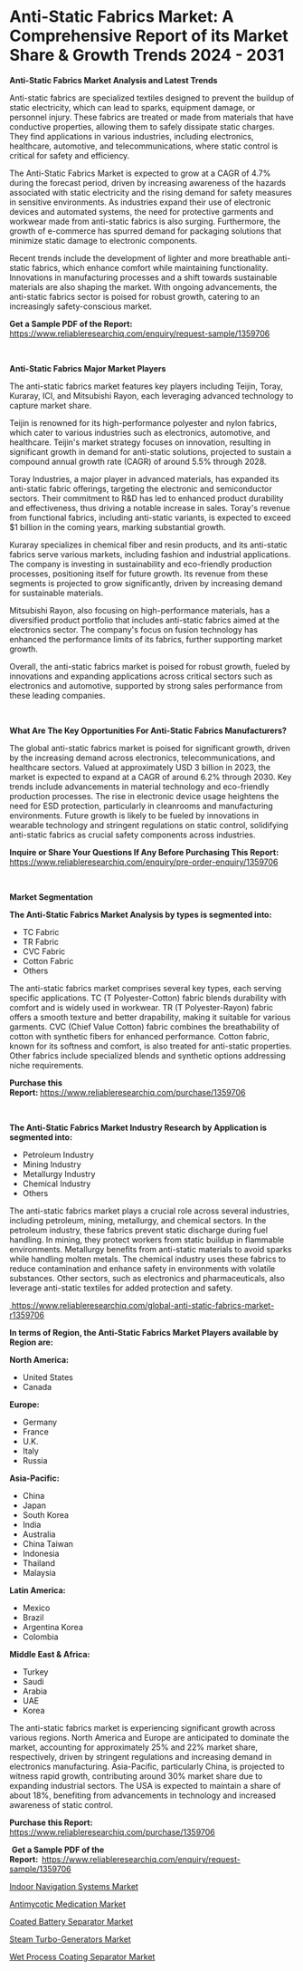 <p><h1>Anti-Static Fabrics Market: A Comprehensive Report of its Market Share & Growth Trends 2024 - 2031</h1></p><p><strong>Anti-Static Fabrics Market Analysis and Latest Trends</strong></p>
<p><p>Anti-static fabrics are specialized textiles designed to prevent the buildup of static electricity, which can lead to sparks, equipment damage, or personnel injury. These fabrics are treated or made from materials that have conductive properties, allowing them to safely dissipate static charges. They find applications in various industries, including electronics, healthcare, automotive, and telecommunications, where static control is critical for safety and efficiency.</p><p>The Anti-Static Fabrics Market is expected to grow at a CAGR of 4.7% during the forecast period, driven by increasing awareness of the hazards associated with static electricity and the rising demand for safety measures in sensitive environments. As industries expand their use of electronic devices and automated systems, the need for protective garments and workwear made from anti-static fabrics is also surging. Furthermore, the growth of e-commerce has spurred demand for packaging solutions that minimize static damage to electronic components.</p><p>Recent trends include the development of lighter and more breathable anti-static fabrics, which enhance comfort while maintaining functionality. Innovations in manufacturing processes and a shift towards sustainable materials are also shaping the market. With ongoing advancements, the anti-static fabrics sector is poised for robust growth, catering to an increasingly safety-conscious market.</p></p>
<p><strong>Get a Sample PDF of the Report:&nbsp;</strong> <a href="https://www.reliableresearchiq.com/enquiry/request-sample/1359706">https://www.reliableresearchiq.com/enquiry/request-sample/1359706</a></p>
<p>&nbsp;</p>
<p><strong>Anti-Static Fabrics Major Market Players</strong></p>
<p><p>The anti-static fabrics market features key players including Teijin, Toray, Kuraray, ICI, and Mitsubishi Rayon, each leveraging advanced technology to capture market share. </p><p>Teijin is renowned for its high-performance polyester and nylon fabrics, which cater to various industries such as electronics, automotive, and healthcare. Teijin's market strategy focuses on innovation, resulting in significant growth in demand for anti-static solutions, projected to sustain a compound annual growth rate (CAGR) of around 5.5% through 2028. </p><p>Toray Industries, a major player in advanced materials, has expanded its anti-static fabric offerings, targeting the electronic and semiconductor sectors. Their commitment to R&D has led to enhanced product durability and effectiveness, thus driving a notable increase in sales. Toray's revenue from functional fabrics, including anti-static variants, is expected to exceed $1 billion in the coming years, marking substantial growth.</p><p>Kuraray specializes in chemical fiber and resin products, and its anti-static fabrics serve various markets, including fashion and industrial applications. The company is investing in sustainability and eco-friendly production processes, positioning itself for future growth. Its revenue from these segments is projected to grow significantly, driven by increasing demand for sustainable materials.</p><p>Mitsubishi Rayon, also focusing on high-performance materials, has a diversified product portfolio that includes anti-static fabrics aimed at the electronics sector. The company's focus on fusion technology has enhanced the performance limits of its fabrics, further supporting market growth.</p><p>Overall, the anti-static fabrics market is poised for robust growth, fueled by innovations and expanding applications across critical sectors such as electronics and automotive, supported by strong sales performance from these leading companies.</p></p>
<p>&nbsp;</p>
<p><strong>What Are The Key Opportunities For Anti-Static Fabrics Manufacturers?</strong></p>
<p><p>The global anti-static fabrics market is poised for significant growth, driven by the increasing demand across electronics, telecommunications, and healthcare sectors. Valued at approximately USD 3 billion in 2023, the market is expected to expand at a CAGR of around 6.2% through 2030. Key trends include advancements in material technology and eco-friendly production processes. The rise in electronic device usage heightens the need for ESD protection, particularly in cleanrooms and manufacturing environments. Future growth is likely to be fueled by innovations in wearable technology and stringent regulations on static control, solidifying anti-static fabrics as crucial safety components across industries.</p></p>
<p><strong>Inquire or Share Your Questions If Any Before Purchasing This Report:</strong> <a href="https://www.reliableresearchiq.com/enquiry/pre-order-enquiry/1359706">https://www.reliableresearchiq.com/enquiry/pre-order-enquiry/1359706</a></p>
<p>&nbsp;</p>
<p><strong>Market Segmentation</strong></p>
<p><strong>The Anti-Static Fabrics Market Analysis by types is segmented into:</strong></p>
<p><ul><li>TC Fabric</li><li>TR Fabric</li><li>CVC Fabric</li><li>Cotton Fabric</li><li>Others</li></ul></p>
<p><p>The anti-static fabrics market comprises several key types, each serving specific applications. TC (T Polyester-Cotton) fabric blends durability with comfort and is widely used in workwear. TR (T Polyester-Rayon) fabric offers a smooth texture and better drapability, making it suitable for various garments. CVC (Chief Value Cotton) fabric combines the breathability of cotton with synthetic fibers for enhanced performance. Cotton fabric, known for its softness and comfort, is also treated for anti-static properties. Other fabrics include specialized blends and synthetic options addressing niche requirements.</p></p>
<p><strong>Purchase this Report:&nbsp;</strong><a href="https://www.reliableresearchiq.com/purchase/1359706">https://www.reliableresearchiq.com/purchase/1359706</a></p>
<p>&nbsp;</p>
<p><strong>The Anti-Static Fabrics Market Industry Research by Application is segmented into:</strong></p>
<p><ul><li>Petroleum Industry</li><li>Mining Industry</li><li>Metallurgy Industry</li><li>Chemical Industry</li><li>Others</li></ul></p>
<p><p>The anti-static fabrics market plays a crucial role across several industries, including petroleum, mining, metallurgy, and chemical sectors. In the petroleum industry, these fabrics prevent static discharge during fuel handling. In mining, they protect workers from static buildup in flammable environments. Metallurgy benefits from anti-static materials to avoid sparks while handling molten metals. The chemical industry uses these fabrics to reduce contamination and enhance safety in environments with volatile substances. Other sectors, such as electronics and pharmaceuticals, also leverage anti-static textiles for added protection and safety.</p></p>
<p><a href="https://www.reliableresearchiq.com/global-anti-static-fabrics-market-r1359706">&nbsp;https://www.reliableresearchiq.com/global-anti-static-fabrics-market-r1359706</a></p>
<p><strong>In terms of Region, the Anti-Static Fabrics Market Players available by Region are:</strong></p>
<p>
    <p> <strong> North America: </strong>
        <ul>
            <li>United States</li>
            <li>Canada</li>
        </ul>
        </p> 
    <p> <strong> Europe: </strong>
        <ul>
            <li>Germany</li>
            <li>France</li>
            <li>U.K.</li>
            <li>Italy</li>
            <li>Russia</li>
        </ul>
        </p> 
    <p> <strong> Asia-Pacific: </strong>
        <ul>
            <li>China</li>
            <li>Japan</li>
            <li>South Korea</li>
            <li>India</li>
            <li>Australia</li>
            <li>China Taiwan</li>
            <li>Indonesia</li>
            <li>Thailand</li>
            <li>Malaysia</li>
        </ul>
        </p> 
    <p> <strong> Latin America: </strong>
        <ul>
            <li>Mexico</li>
            <li>Brazil</li>
            <li>Argentina Korea</li>
            <li>Colombia</li>
        </ul>
        </p> 
    <p> <strong> Middle East & Africa: </strong>
        <ul>
            <li>Turkey</li>
            <li>Saudi</li>
            <li>Arabia</li>
            <li>UAE</li>
            <li>Korea</li>
        </ul>
    </p>
    </p>
<p><p>The anti-static fabrics market is experiencing significant growth across various regions. North America and Europe are anticipated to dominate the market, accounting for approximately 25% and 22% market share, respectively, driven by stringent regulations and increasing demand in electronics manufacturing. Asia-Pacific, particularly China, is projected to witness rapid growth, contributing around 30% market share due to expanding industrial sectors. The USA is expected to maintain a share of about 18%, benefiting from advancements in technology and increased awareness of static control.</p></p>
<p><strong>Purchase this Report: </strong><a href="https://www.reliableresearchiq.com/purchase/1359706">https://www.reliableresearchiq.com/purchase/1359706</a></p>
<p>&nbsp;<strong>Get a Sample PDF of the Report:&nbsp;&nbsp;</strong><a href="https://www.reliableresearchiq.com/enquiry/request-sample/1359706">https://www.reliableresearchiq.com/enquiry/request-sample/1359706</a></p>
<p><strong></strong></p>
<p><p><a href="https://www.linkedin.com/pulse/navigating-global-indoor-navigation-systems-market-from-trends-h0zle?trackingId=Jx3mYvDOSIar8kOpxQCFPg%3D%3D">Indoor Navigation Systems Market</a></p><p><a href="https://www.linkedin.com/pulse/antimycotic-medication-market-size-share-competitive-landscape-r43pe?trackingId=0%2F3K9KxOQ%2BaeRQ1M4WdWBA%3D%3D">Antimycotic Medication Market</a></p><p><a href="https://issuu.com/reportprime-2/docs/coated-battery-separator-market-siz_4e36836dfdd85a">Coated Battery Separator Market</a></p><p><a href="https://github.com/RogerBennett414/Market-Research-Report-List-1/blob/main/steam-turbo-generators-market.md">Steam Turbo-Generators Market</a></p><p><a href="https://issuu.com/reportprime-2/docs/wet-process-coating-separator-marke_4d7a21f57e78e7">Wet Process Coating Separator Market</a></p></p>